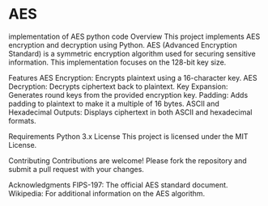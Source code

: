 # AES
implementation of AES python code Overview This project implements AES encryption and decryption using Python. AES (Advanced Encryption Standard) is a symmetric encryption algorithm used for securing sensitive information. This implementation focuses on the 128-bit key size.

Features AES Encryption: Encrypts plaintext using a 16-character key. AES Decryption: Decrypts ciphertext back to plaintext. Key Expansion: Generates round keys from the provided encryption key. Padding: Adds padding to plaintext to make it a multiple of 16 bytes. ASCII and Hexadecimal Outputs: Displays ciphertext in both ASCII and hexadecimal formats.

Requirements Python 3.x License This project is licensed under the MIT License.

Contributing Contributions are welcome! Please fork the repository and submit a pull request with your changes.

Acknowledgments FIPS-197: The official AES standard document. Wikipedia: For additional information on the AES algorithm.
